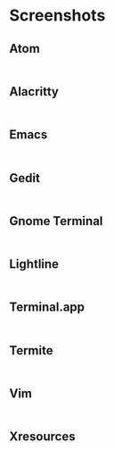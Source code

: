 # Screenshots

## Atom
<h3><img src="https://github.com/Henryws/Neon-Blood/raw/master/screenshots/Neon-Blood-Atom.png" alt="" /></h3>

## Alacritty
<h3><img src="https://github.com/Henryws/Neon-Blood/raw/master/screenshots/Neon-Blood-Alacritty.png" alt="" /></h3>

## Emacs
<h3><img src="https://github.com/Henryws/Neon-Blood/raw/master/screenshots/Neon-Blood-Emacs.png" alt="" /></h3>

## Gedit
<h3><img src="https://github.com/Henryws/Neon-Blood/raw/master/screenshots/Neon-Blood-Gedit.png" alt="" /></h3>

## Gnome Terminal
<h3><img src="https://github.com/Henryws/Neon-Blood/raw/master/screenshots/Neon-Blood-Gnome-Terminal.png" alt="" /></h3>

## Lightline
<h3><img src="https://github.com/Henryws/Neon-Blood/raw/master/screenshots/Neon-Blood-Lightline.png" alt="" /></h3>

## Terminal.app
<h3><img src="https://github.com/Henryws/Neon-Blood/raw/master/screenshots/Neon-Blood-Terminaldotapp.png" alt="" /></h3>

## Termite
<h3><img src="https://github.com/Henryws/Neon-Blood/raw/master/screenshots/Neon-Blood-Termite.png" alt="" /></h3>

## Vim
<h3><img src="https://github.com/Henryws/Neon-Blood/raw/master/screenshots/Neon-Blood-Vim.png" alt="" /></h3>

## Xresources
<h3><img src="https://github.com/Henryws/Neon-Blood/raw/master/screenshots/Neon-Blood-Xresources.png" alt="" /></h3>
